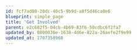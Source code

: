 ```yaml
---
id: fcf7ad00-20dc-40c5-9b9d-a8f5d46ca0e6
blueprint: simple_page
title: 'Get Involved'
parent: e2c682f5-04cb-4b69-83f6-50cdbc6f2fa7
updated_by: 0800036e-1638-4d6e-822a-26aefe2f9e99
updated_at: 1707358968
---
```

